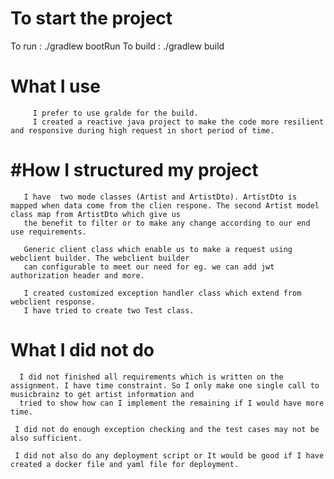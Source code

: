 
# To start the project

To run :  ./gradlew bootRun
To build : ./gradlew build

# What I use
         I prefer to use gralde for the build. 
         I created a reactive java project to make the code more resilient and responsive during high request in short period of time.
# #How I structured my project
       I have  two mode classes (Artist and ArtistDto). ArtistDto is mapped when data come from the clien respone. The second Artist model class map from ArtistDto which give us
       the benefit to filter or to make any change according to our end use requirements. 

       Generic client class which enable us to make a request using webclient builder. The webclient builder
       can configurable to meet our need for eg. we can add jwt authorization header and more. 

       I created customized exception handler class which extend from webclient response.
       I have tried to create two Test class.

# What I did not do 
      I did not finished all requirements which is written on the assignment. I have time constraint. So I only make one single call to musicbrainz to get artist information and
      tried to show how can I implement the remaining if I would have more time.
     
     I did not do enough exception checking and the test cases may not be also sufficient. 
    
     I did not also do any deployment script or It would be good if I have created a docker file and yaml file for deployment. 
